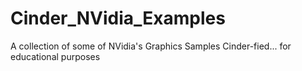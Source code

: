 # Cinder_NVidia_Examples
A collection of some of NVidia's Graphics Samples Cinder-fied... for educational purposes
